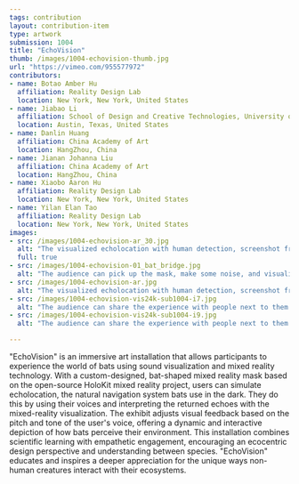 ```yaml
---
tags: contribution
layout: contribution-item
type: artwork
submission: 1004
title: "EchoVision"
thumb: /images/1004-echovision-thumb.jpg
url: "https://vimeo.com/955577972"
contributors: 
- name: Botao Amber Hu
  affiliation: Reality Design Lab
  location: New York, New York, United States
- name: Jiabao Li 
  affiliation: School of Design and Creative Technologies, University of Texas at Austin
  location: Austin, Texas, United States
- name: Danlin Huang
  affiliation: China Academy of Art
  location: HangZhou, China
- name: Jianan Johanna Liu
  affiliation: China Academy of Art
  location: HangZhou, China
- name: Xiaobo Aaron Hu
  affiliation: Reality Design Lab
  location: New York, New York, United States
- name: Yilan Elan Tao
  affiliation: Reality Design Lab
  location: New York, New York, United States
images: 
- src: /images/1004-echovision-ar_30.jpg 
  alt: "The visualized echolocation with human detection, screenshot from EchoVision app on iPhone 15 Pro." 
  full: true
- src: /images/1004-echovision-01_bat_bridge.jpg 
  alt: "The audience can pick up the mask, make some noise, and visualize the bat's echolocation process." 
- src: /images/1004-echovision-ar.jpg 
  alt: "The visualized echolocation with human detection, screenshot from EchoVision app on iPhone 15 Pro." 
- src: /images/1004-echovision-vis24k-sub1004-i7.jpg 
  alt: "The audience can share the experience with people next to them with conveniency text" 
- src: /images/1004-echovision-vis24k-sub1004-i9.jpg 
  alt: "The audience can share the experience with people next to them with conveniency" 

---
```


"EchoVision" is an immersive art installation that allows participants
to experience the world of bats using sound visualization and mixed
reality technology. With a custom-designed, bat-shaped mixed reality
mask based on the open-source HoloKit mixed reality project, users can
simulate echolocation, the natural navigation system bats use in the
dark. They do this by using their voices and interpreting the returned
echoes with the mixed-reality visualization. The exhibit adjusts visual
feedback based on the pitch and tone of the user's voice, offering a
dynamic and interactive depiction of how bats perceive their
environment. This installation combines scientific learning with
empathetic engagement, encouraging an ecocentric design perspective and
understanding between species. "EchoVision" educates and inspires a
deeper appreciation for the unique ways non-human creatures interact
with their ecosystems.
